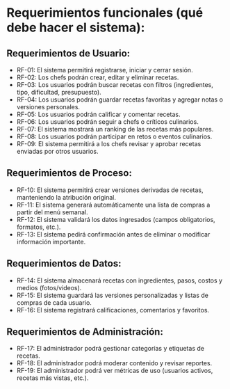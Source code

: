 # Requerimientos funcionales (qué debe hacer el sistema):

## Requerimientos de Usuario:
- RF-01: El sistema permitirá registrarse, iniciar y cerrar sesión.
- RF-02: Los chefs podrán crear, editar y eliminar recetas.
- RF-03: Los usuarios podrán buscar recetas con filtros (ingredientes, tipo, dificultad, presupuesto).
- RF-04: Los usuarios podrán guardar recetas favoritas y agregar notas o versiones personales.
- RF-05: Los usuarios podrán calificar y comentar recetas.
- RF-06: Los usuarios podrán seguir a chefs o críticos culinarios.
- RF-07: El sistema mostrará un ranking de las recetas más populares.
- RF-08: Los usuarios podrán participar en retos o eventos culinarios.
- RF-09: El sistema permitirá a los chefs revisar y aprobar recetas enviadas por otros usuarios.
## Requerimientos de Proceso:
- RF-10: El sistema permitirá crear versiones derivadas de recetas, manteniendo la atribución original.
- RF-11: El sistema generará automáticamente una lista de compras a partir del menú semanal.
- RF-12: El sistema validará los datos ingresados (campos obligatorios, formatos, etc.).
- RF-13: El sistema pedirá confirmación antes de eliminar o modificar información importante.
## Requerimientos de Datos:
- RF-14: El sistema almacenará recetas con ingredientes, pasos, costos y medios (fotos/videos).
- RF-15: El sistema guardará las versiones personalizadas y listas de compras de cada usuario.
- RF-16: El sistema registrará calificaciones, comentarios y favoritos.
## Requerimientos de Administración:
- RF-17: El administrador podrá gestionar categorías y etiquetas de recetas.
- RF-18: El administrador podrá moderar contenido y revisar reportes.
- RF-19: El administrador podrá ver métricas de uso (usuarios activos, recetas más vistas, etc.).